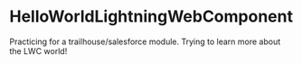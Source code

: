 # HelloWorldLightningWebComponent
Practicing for a trailhouse/salesforce module.
Trying to learn more about the LWC world!
